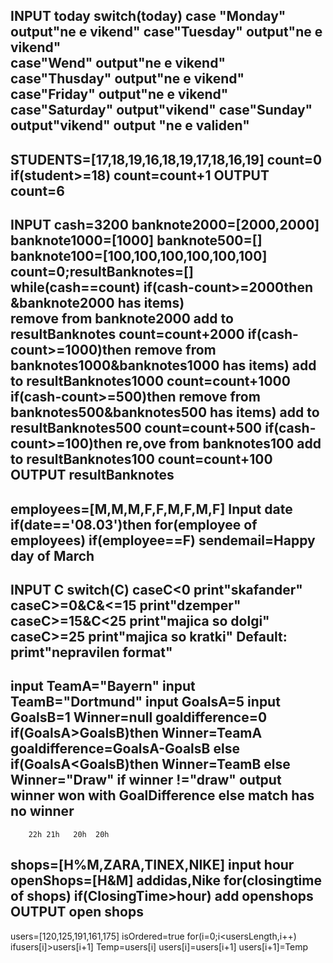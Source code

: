 INPUT today
switch(today)
 case "Monday"
   output"ne e vikend"
 case"Tuesday"
   output"ne e vikend"   
 case"Wend"
   output"ne e vikend" 
 case"Thusday"
   output"ne e vikend"
 case"Friday"
   output"ne e vikend"
 case"Saturday"
   output"vikend"
 case"Sunday"
   output"vikend"
output "ne e validen"
-----------------------
STUDENTS=[17,18,19,16,18,19,17,18,16,19]
  count=0
   if(student>=18)
     count=count+1
     OUTPUT count=6
------------------------
INPUT cash=3200
banknote2000=[2000,2000]
banknote1000=[1000]
banknote500=[]
banknote100=[100,100,100,100,100,100]
count=0;resultBanknotes=[]
while(cash==count)
     if(cash-count>=2000then &banknote2000 has items)    
  remove from banknote2000
  add to resultBanknotes
     count=count+2000
     if(cash-count>=1000)then
  remove from banknotes1000&banknotes1000 has items)
  add to resultBanknotes1000
     count=count+1000
     if(cash-count>=500)then
  remove from banknotes500&banknotes500 has items)
  add to resultBanknotes500
     count=count+500
     if(cash-count>=100)then
  re,ove from banknotes100
  add to resultBanknotes100
      count=count+100
 OUTPUT resultBanknotes
 -----------------------------------
 employees=[M,M,M,F,F,M,F,M,F]
 Input date
    if(date=='08.03')then
       for(employee of employees)
          if(employee==F)
          sendemail=Happy day of March 
----------------------------------------
INPUT C
switch(C)
caseC<0
   print"skafander"
caseC>=0&C&<=15
   print"dzemper"
caseC>=15&C<25
   print"majica so dolgi"
caseC>=25
   print"majica so kratki"
Default:
primt"nepravilen format"
---------------------------------------
input TeamA="Bayern"
input TeamB="Dortmund"
input GoalsA=5
input GoalsB=1
Winner=null
goaldifference=0
if(GoalsA>GoalsB)then
  Winner=TeamA
  goaldifference=GoalsA-GoalsB
else if(GoalsA<GoalsB)then
  Winner=TeamB
else
  Winner="Draw"
  if winner !="draw"
 output winner won with GoalDifference
 else 
match has no winner
-----------------------------------------
        22h 21h   20h  20h
shops=[H%M,ZARA,TINEX,NIKE]
input hour
openShops=[H&M] addidas,Nike
   for(closingtime of shops)
      if(ClosingTime>hour)
      add openshops
      OUTPUT open shops
-------------------------------------------
users=[120,125,191,161,175]
isOrdered=true
  for(i=0;i<usersLength,i++)
      ifusers[i]>users[i+1]
        Temp=users[i]
        users[i]=users[i+1]
        users[i+1]=Temp
  
     


 




